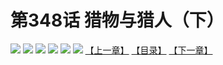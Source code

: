 # 第348话 猎物与猎人（下）
![](https://mhpic.xiaomingtaiji.net/comic/D/斗破苍穹拆分版/348话/1.jpg-zymk.middle.webp)
![](https://mhpic.xiaomingtaiji.net/comic/D/斗破苍穹拆分版/348话/2.jpg-zymk.middle.webp)
![](https://mhpic.xiaomingtaiji.net/comic/D/斗破苍穹拆分版/348话/3.jpg-zymk.middle.webp)
![](https://mhpic.xiaomingtaiji.net/comic/D/斗破苍穹拆分版/348话/4.jpg-zymk.middle.webp)
![](https://mhpic.xiaomingtaiji.net/comic/D/斗破苍穹拆分版/348话/5.jpg-zymk.middle.webp)
![](https://mhpic.xiaomingtaiji.net/comic/D/斗破苍穹拆分版/348话/6.jpg-zymk.middle.webp)
[【上一章】](./347.md)
[【目录】](./READMD.md)
[【下一章】](./349.md)
